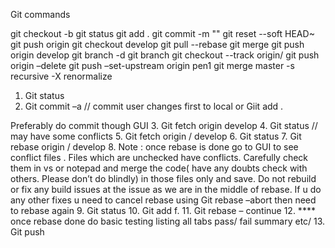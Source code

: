 Git commands


git checkout -b <branch-name>
git status
git add .
git commit -m "<Description of change>"
git reset --soft HEAD~  
git push origin <branch-name>
git checkout develop
git pull --rebase
git merge <branch-name>
git push origin develop
git branch -d <branch-name>
git branch
git checkout --track origin/<branch-name>
git push origin –delete <branch-name>
git push –set-upstream origin pen1
git merge master -s recursive -X renormalize

1.	Git status  
2.	Git commit –a // commit user changes first to local or 
Giit add .

Preferably do commit though GUI
3.	Git fetch origin  develop
4.	Git status  // may have some conflicts
5.	Git fetch origin / develop
6.	Git status
7.	Git rebase origin / develop
8.	Note : once rebase is done go to GUI to see conflict files . 
Files which are unchecked have  conflicts. Carefully  check them in vs or notepad and merge the code( have any doubts check with others. 
Please don’t do blindly) in those files only and save. Do not rebuild or fix any build issues at the issue as we are in the middle of rebase.
               If u do any other fixes u need to cancel rebase using  Git rebase –abort then need to rebase again
9.	Git status
10.	Git add f.
11.	Git rebase – continue
12.	**** once rebase done do basic testing listing all tabs pass/ fail summary etc/
13.	Git push


